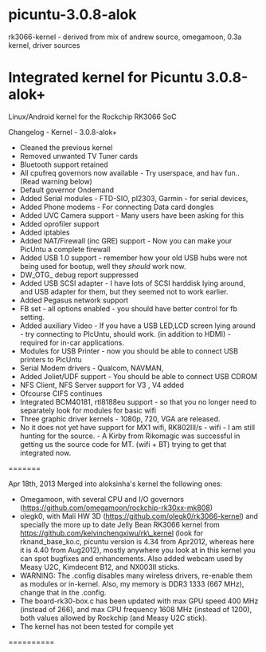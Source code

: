 picuntu-3.0.8-alok
==================

rk3066-kernel - derived from mix of andrew source, omegamoon, 0.3a kernel, driver sources

Integrated kernel for Picuntu 3.0.8-alok+ 
=============

Linux/Android kernel for the Rockchip RK3066 SoC

Changelog - Kernel - 3.0.8-alok+
- Cleaned the previous kernel
- Removed unwanted TV Tuner cards
- Bluetooth support retained
- All cpufreq governors now available - Try userspace, and hav fun.. (Read warning below)
- Default governor Ondemand
- Added Serial modules - FTD-SIO, pl2303, Garmin - for serial devices,
- Added Phone modems - For connecting Data card dongles
- Added UVC Camera support - Many users have been asking for this
- Added oprofiler support
- Added iptables
- Added NAT/Firewall (inc GRE) support - Now you can make your PicUntu a complete firewall
- Added USB 1.0 support - remember how your old USB hubs were not being used for bootup, well they _should_ work now.
- DW_OTG_ debug report suppressed
- Added USB SCSI adapter - I have lots of SCSI harddisk lying around, and USB adapter for them, but they seemed not to work earlier.
- Added Pegasus network support
- FB set - all options enabled - you should have better control for fb setting.
- Added auxiliary Video - If you have a USB LED,LCD screen lying around - try connecting to PIcUntu, should work. (in addition to HDMI) - required for in-car applications.
- Modules for USB Printer - now you should be able to connect USB printers to PicUntu
- Serial Modem drivers - Qualcom, NAVMAN,
- Added Joliet/UDF support - You should be able to connect USB CDROM
- NFS Client, NFS Server support for V3 , V4 added
- Ofcourse CIFS continues
- Integrated BCM40181, rtl8188eu support - so that you no longer need to separately look for modules for basic wifi
- Three graphic driver kernels - 1080p, 720, VGA are released.
- No it does not yet have support for MX1 wifi, RK802III/s - wifi - I am still hunting for the source. - A Kirby from Rikomagic was successful in getting us the source code for MT. (wifi + BT) trying to get that integrated now.

=======

Apr 18th, 2013
Merged into aloksinha's kernel the following ones:

- Omegamoon, with several CPU and I/O governors (https://github.com/omegamoon/rockchip-rk30xx-mk808)
- olegk0, with Mali HW 3D (https://github.com/olegk0/rk3066-kernel) and specially the more up to date Jelly Bean RK3066 kernel from https://github.com/kelvinchengxiwu/rk\_kernel (look for rknand\_base\_ko.c, picuntu version is 4.34 from Apr2012, whereas here it is 4.40 from Aug2012), mostly anywhere you look at in this kernel you can spot bugfixes and enhancements. Also added webcam used by Measy U2C, Kimdecent B12, and NX003II sticks.
- WARNING: The .config disables many wireless drivers, re-enable them as modules or in-kernel. Also, my memory is DDR3 1333 (667 MHz), change that in the .config.
- The board-rk30-box.c has been updated with max GPU speed 400 MHz (instead of 266), and max CPU frequency 1608 MHz (instead of 1200), both values allowed by Rockchip (and Measy U2C stick).
- The kernel has not been tested for compile yet

==========
